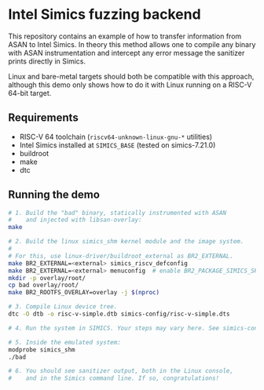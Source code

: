 # Intel Simics fuzzing backend

This repository contains an example of how to transfer information from ASAN to
Intel Simics. In theory this method allows one to compile any binary with ASAN
instrumentation and intercept any error message the sanitizer prints directly in
Simics.

Linux and bare-metal targets should both be compatible with this approach,
although this demo only shows how to do it with Linux running on a RISC-V 64-bit
target.

## Requirements

- RISC-V 64 toolchain (`riscv64-unknown-linux-gnu-*` utilities)
- Intel Simics installed at `SIMICS_BASE` (tested on simics-7.21.0)
- buildroot
- make
- dtc

## Running the demo

```sh
# 1. Build the "bad" binary, statically instrumented with ASAN
#    and injected with libsan-overlay:
make

# 2. Build the linux simics_shm kernel module and the image system.
#
# For this, use linux-driver/buildroot_external as BR2_EXTERNAL.
make BR2_EXTERNAL=<external> simics_riscv_defconfig
make BR2_EXTERNAL=<external> menuconfig  # enable BR2_PACKAGE_SIMICS_SHM
mkdir -p overlay/root/
cp bad overlay/root/
make BR2_ROOTFS_OVERLAY=overlay -j $(nproc)

# 3. Compile Linux device tree.
dtc -O dtb -o risc-v-simple.dtb simics-config/risc-v-simple.dts

# 4. Run the system in SIMICS. Your steps may vary here. See simics-config/README

# 5. Inside the emulated system:
modprobe simics_shm
./bad

# 6. You should see sanitizer output, both in the Linux console,
#    and in the Simics command line. If so, congratulations!
```
